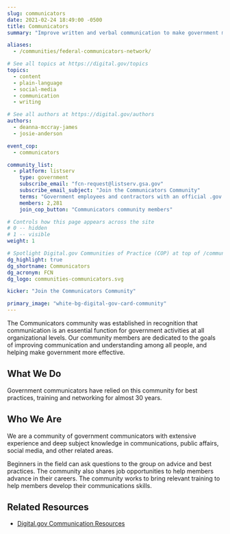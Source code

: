 ```yaml
---
slug: communicators
date: 2021-02-24 18:49:00 -0500
title: Communicators
summary: "Improve written and verbal communication to make government more effective."

aliases:
  - /communities/federal-communicators-network/

# See all topics at https://digital.gov/topics
topics:
  - content
  - plain-language
  - social-media
  - communication
  - writing

# See all authors at https://digital.gov/authors
authors:
  - deanna-mccray-james
  - josie-anderson

event_cop:
  - communicators

community_list:
  - platform: listserv
    type: government
    subscribe_email: "fcn-request@listserv.gsa.gov"
    subscribe_email_subject: "Join the Communicators Community"
    terms: "Government employees and contractors with an official .gov or .mil email are eligible to join."
    members: 2,281
    join_cop_button: "Communicators community members"

# Controls how this page appears across the site
# 0 -- hidden
# 1 -- visible
weight: 1

# Spotlight Digital.gov Communities of Practice (COP) at top of /communities
dg_highlight: true
dg_shortname: Communicators
dg_acronym: FCN
dg_logo: communities-communicators.svg

kicker: "Join the Communicators Community"

primary_image: "white-bg-digital-gov-card-community"
---
```


The Communicators community was established in recognition that communication is an essential function for government activities at all organizational levels. Our community members are dedicated to the goals of improving communication and understanding among all people, and helping make government more effective.

## What We Do

Government communicators have relied on this community for best practices, training and networking for almost 30 years.

## Who We Are

We are a community of government communicators with extensive experience and deep subject knowledge in communications, public affairs, social media, and other related areas.

Beginners in the field can ask questions to the group on advice and best practices. The community also shares job opportunities to help members advance in their careers. The community works to bring relevant training to help members develop their communications skills.

## Related Resources

- [Digital.gov Communication Resources](https://digital.gov/topics/communication/)
